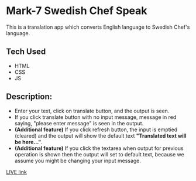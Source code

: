 # Mark-7 Swedish Chef Speak

This is a translation app which converts English language to Swedish Chef's language.

## Tech Used

- HTML
- CSS
- JS

## Description:

- Enter your text, click on translate button, and the output is seen.
- If you click translate button with no input message, message in red saying, "please enter message" is seen in the output.
- **(Additional feature)** If you click refresh button, the input is emptied (cleared) and the output will show the default text **"Translated text will be here..."**.
- **(Additional feature)** If you click the textarea when output for previous operation is shown then the output will set to default text, because we assume you might be changing your input message.

[LIVE link](https://swastik-swedish-chef-speak.netlify.app/)
